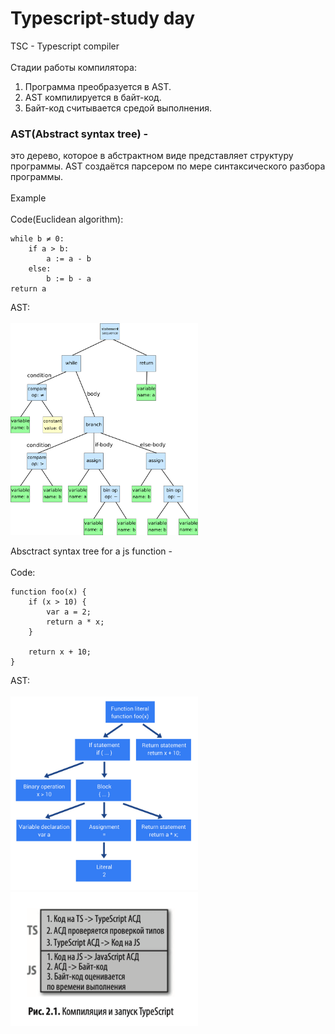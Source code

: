 # Typescript-study day
TSC - Typescript compiler\
\
Стадии работы компилятора:
1. Программа преобразуется в AST.
2. AST компилируется в байт-код.
3. Байт-код считывается средой выполнения.
### AST(Abstract syntax tree) -
это дерево, которое в абстрактном виде представляет структуру программы. AST создаётся парсером по мере синтаксического разбора программы.\
\
Example\
\
Code(Euclidean algorithm):
```
while b ≠ 0:
    if a > b:
        a := a - b
    else:
        b := b - a
return a
```
AST:\
\
<img src="./../Images/D.1(13.10.22)/Abstract_syntax_tree_for_Euclidean_algorithm.svg.png" alt="AST" style="width:300px;"/><br />

Absctract syntax tree for a js function -\
\
Code:
```
function foo(x) {
    if (x > 10) {
        var a = 2;
        return a * x;
    }

    return x + 10;
}
```
AST:\
\
<img src="./../Images/D.1(13.10.22)/AST_in_JS_Function_Example.png" alt="AST JS" style="width:300px;"/>
<img src="./../Images/D.1(13.10.22)/TSJSCompilation.png" alt="AST JS" style="width:300px;"/>